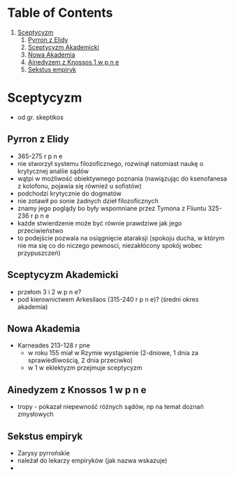 
# Table of Contents

1.  [Sceptycyzm](#orgccef768)
    1.  [Pyrron z Elidy](#orgaaf3ebb)
    2.  [Sceptycyzm Akademicki](#orge76e45f)
    3.  [Nowa Akademia](#orgbd746c2)
    4.  [Ainedyzem z Knossos 1 w p n e](#org9eac0a8)
    5.  [Sekstus empiryk](#orgb04d055)



<a id="orgccef768"></a>

# Sceptycyzm

-   od gr. skeptikos


<a id="orgaaf3ebb"></a>

## Pyrron z Elidy

-   365-275 r p n e
-   nie stworzył systemu filozoficznego, rozwinął natomiast naukę o krytycznej analiie sądów
-   wątpi w możliwość obiektywnego poznania (nawiązując do ksenofanesa z kolofonu, pojawia się również u sofistów)
-   podchodzi krytycznie do dogmatów
-   nie zotawił po sonie żadnych dzieł filozoficznych
-   znamy jego poglądy bo były wspomniane przez Tymona z Fliuntu 325-236 r p n e
-   każde stwierdzenie może być równie prawdziwe jak jego przeciwieństwo
-   to podejście pozwala na osiągnięcie ataraksji (spokoju ducha, w którym nie ma się co do niczego pewnosci, niezakłócony spokój wobec przypuszczeń)


<a id="orge76e45f"></a>

## Sceptycyzm Akademicki

-   przełom 3 i 2 w p n e?
-   pod kierownictwem Arkesilaos (315-240 r p n e)? (średni okres akademia)


<a id="orgbd746c2"></a>

## Nowa Akademia

-   Karneades 213-128 r pne
    -   w roku 155 miał w Rzymie wystąpienie (2-dniowe, 1 dnia za sprawiedliwością, 2 dnia przeciwko)
    -   w 1 w eklektyzm przejmuje sceptycyzm


<a id="org9eac0a8"></a>

## Ainedyzem z Knossos 1 w p n e

-   tropy - pokazał niepewność różnych sądów, np na temat doznań zmysłowych


<a id="orgb04d055"></a>

## Sekstus empiryk

-   Zarysy pyrrońskie
-   należał do lekarzy empiryków (jak nazwa wskazuje)
-   

